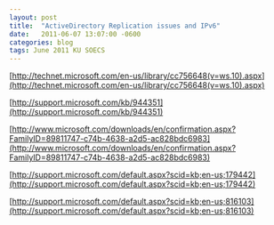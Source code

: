 ```yaml
---
layout: post
title:  "ActiveDirectory Replication issues and IPv6"
date:   2011-06-07 13:07:00 -0600
categories: blog
tags: June 2011 KU SOECS
---
```

[http://technet.microsoft.com/en-us/library/cc756648(v=ws.10).aspx](http://technet.microsoft.com/en-us/library/cc756648(v=ws.10).aspx)

[http://support.microsoft.com/kb/944351](http://support.microsoft.com/kb/944351)

[http://www.microsoft.com/downloads/en/confirmation.aspx?FamilyID=89811747-c74b-4638-a2d5-ac828bdc6983](http://www.microsoft.com/downloads/en/confirmation.aspx?FamilyID=89811747-c74b-4638-a2d5-ac828bdc6983)

[http://support.microsoft.com/default.aspx?scid=kb;en-us;179442](http://support.microsoft.com/default.aspx?scid=kb;en-us;179442)

[http://support.microsoft.com/default.aspx?scid=kb;en-us;816103](http://support.microsoft.com/default.aspx?scid=kb;en-us;816103)
